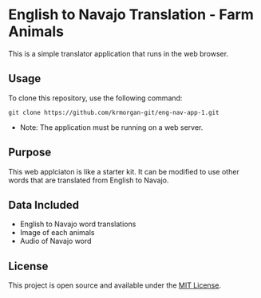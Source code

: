 # English to Navajo Translation - Farm Animals
This is a simple translator application that runs in the web browser. 
## Usage
To clone this repository, use the following command:

    git clone https://github.com/krmorgan-git/eng-nav-app-1.git

- Note: The application must be running on a web server.

## Purpose
This web applciaton is like a starter kit. It can be modified to use other words that are translated from English to Navajo.

## Data Included
- English to Navajo word translations
- Image of each animals
- Audio of Navajo word

## License
This project is open source and available under the [MIT License](https://mit-license.org/).
